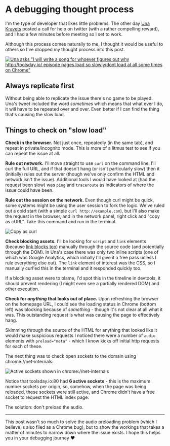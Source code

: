 # A debugging thought process

I'm the type of developer that likes little problems. The other day [Una Kravets](https://twitter.com/una) posted a call for help on twitter (with a rather compelling reward), and I had a few minutes before meeting so I set to work.

Although this process comes naturally to me, I thought it would be useful to others so I've dropped my thought process into this post.

<!--more-->

[![Una asks "I will write a song for whoever figures out why http://toolsday.io/  episode pages load so slowly/dont load at all *some* times on Chrome"](/images/una-toolsday.png)](https://twitter.com/una/status/715550270365634561)

## Always replicate first

Without being able to replicate the issue there's no game to be played. Una's tweet included the word *sometimes* which means that what ever I do, it will have to be repeated over and over. Even better if I can find the thing that's causing the slow load.

## Things to check on "slow load"

**Check in the browser.** Not just once, repeatedly (in the same tab), and repeat in private/incognito mode. This is more of a litmus test to see if you can repeat the issue at all.

**Rule out network.** I'll move straight to use `curl` on the command line. I'll curl the full URL, and if that doesn't hang (or isn't particularly slow) then it (initially) rules out the server (though we've only confirm the HTML and network isn't the issue). Additional tools I would have looked at (had the request been slow) was `ping` and `traceroute` as indicators of where the issue could have been.

**Rule out the session on the network.** Even though curl might be quick, some systems might be using the user session to fork the logic. We've ruled out a cold start (with a simple `curl http://example.com`), but I'll also make the request in the browser, and in the network panel, right click and "copy as cURL". Take this command and run in the terminal.

![Copy as curl](/images/devtools-copy-response.jpg)

**Check blocking assets.** I'll be looking for `script` and `link` elements (because [link blocks too](https://remysharp.com/2011/06/08/link-elements-block-dom-parsing-too)) manually through the source code (and potentially through the DOM). In Una's case there was only two inline scripts (one of which was Google Analytics, which initially I'll give it a free pass unless I rule everything else out). The `link` element of interest was the CSS, so I manually curl'ed this in the terminal and it responded quickly too.

If a blocking asset were to blame, I'd spot this in the timeline in devtools, it should prevent rendering (I might even see a partially rendered DOM) and other execution.

**Check for *anything* that looks out of place.** Upon refreshing the browser on the homepage URL, I could see the loading status in Chrome (bottom left) was blocking because of _something_ - though it's not clear at all what it was. This outstanding request is what was causing the page to effectively hang.

Skimming through the source of the HTML for anything that looked like it would make suspicious requests I noticed there were a number of `audio` elements with `preload="meta"` - which I know kicks off initial http requests for each of these.

The next thing was to check open sockets to the domain using <nobr>chrome://net-internals</nobr>:

![Active sockets shown in chrome://net-internals](/images/active-sockets.png)

Notice that toolsday.io:80 had **6 active sockets** - this is the maximum number sockets per origin, so, somehow, when the page was being reloaded, these sockets were still active, and Chrome didn't have a free socket to request the HTML index page.

The solution: don't preload the audio.

---

This post wasn't so much to solve the audio preloading problem (which I believe is also filed as a Chrome bug), but to show the workings that takes a matter of minutes to narrow down where the issue exists. I hope this helps you in your debugging journey ❤
